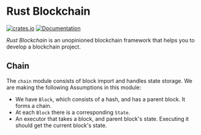 # Rust Blockchain

[![crates.io](https://img.shields.io/crates/v/blockchain.svg)](https://crates.io/crates/blockchain)
[![Documentation](https://docs.rs/blockchain/badge.svg)](https://docs.rs/blockchain)

*Rust Blockchain* is an unopinioned blockchain framework that helps
you to develop a blockchain project.

## Chain

The `chain` module consists of block import and handles state storage. We are making the following Assumptions
 in this module:

* We have `Block`, which consists of a hash, and has a parent block. It forms a chain.
* At each `Block` there is a corresponding `State`.
* An executor that takes a block, and parent block's state. Executing
  it should get the current block's state.
